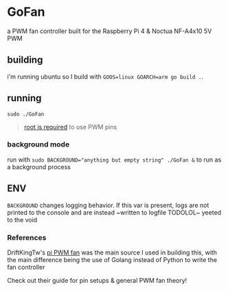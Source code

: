 # GoFan
a PWM fan controller built for the Raspberry Pi 4 & Noctua NF-A4x10 5V PWM

## building
i'm running ubuntu so I build with `GOOS=linux GOARCH=arm go build .`.

## running

`sudo ./GoFan` 
> [root is required](https://github.com/stianeikeland/go-rpio#using-without-root) to use PWM pins

### background mode

run with `sudo BACKGROUND="anything but empty string" ./GoFan &` to run as a background process

## ENV
`BACKGROUND` changes logging behavior. If this var is present, logs are not printed to the console and are instead ~written to logfile TODOLOL~ yeeted to the void

### References

DriftKingTw's [pi PWM fan](https://blog.driftking.tw/en/2019/11/Using-Raspberry-Pi-to-Control-a-PWM-Fan-and-Monitor-its-Speed/) was the main source I used in building this, with the main difference being the use of Golang instead of Python to write the fan controller

Check out their guide for pin setups & general PWM fan theory!
